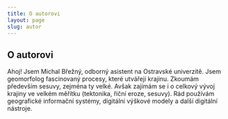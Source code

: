 ```yaml
---
title: O autorovi
layout: page
slug: autor
---
```


## O autorovi
Ahoj! Jsem Michal Břežný, odborný asistent na Ostravské univerzitě. Jsem geomorfolog fascinovaný procesy, které utvářejí krajinu. Zkoumám především sesuvy, zejména ty velké. Avšak zajímám se i o celkový vývoj krajiny ve velkém měřítku (tektonika, říční eroze, sesuvy). Rád používám geografické informační systémy, digitální výškové modely a další digitální nástroje.